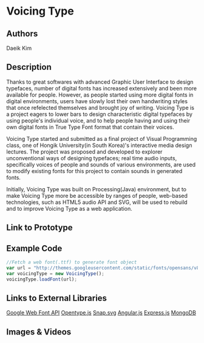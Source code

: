 # Voicing Type

## Authors
Daeik Kim

## Description

Thanks to great softwares with advanced Graphic User Interface to design typefaces, number of digital fonts has increased extensively and been more available for people. However, as people started using more digital fonts in digital environments, users have slowly lost their own handwriting styles that once refelected themselves and brought joy of writing. Voicing Type is a project eagers to lower bars to design characteristic digital typefaces by using people's individual voice, and to help people having and using their own digital fonts in True Type Font format that contain their voices.

Voicing Type started and submitted as a final project of Visual Programming class, one of Hongik University(in South Korea)'s interactive media design lectures. The project was proposed and developed to explorer unconventional ways of designing typefaces; real time audio inputs, specifically voices of people and sounds of various environments, are used to modify existing fonts for this project to contain sounds in generated fonts.

Initially, Voicing Type was built on Processing(Java) environment, but to make Voicing Type more be accessible by ranges of people, web-based technologies, such as HTML5 audio API and SVG, will be used to rebuild and to improve Voicing Type as a web application.


## Link to Prototype


## Example Code

```javascript
//Fetch a web font(.ttf) to generate font object
var url = "http://themes.googleusercontent.com/static/fonts/opensans/v8/PRmiXeptR36kaC0GEAetxg89PwPrYLaRFJ-HNCU9NbA.ttf";
var voicingType = new VoicingType();
voicingType.loadFont(url);
```


## Links to External Libraries

[Google Web Font API](https://developers.google.com/apis-explorer/#p/webfonts/v1/)
[Opentype.js](https://github.com/nodebox/opentype.js)
[Snap.svg](http://snapsvg.io/)
[Angular.js](http://angularjs.org/)
[Express.js](http://expressjs.com/)
[MongoDB](http://www.mongodb.org/)


## Images & Videos